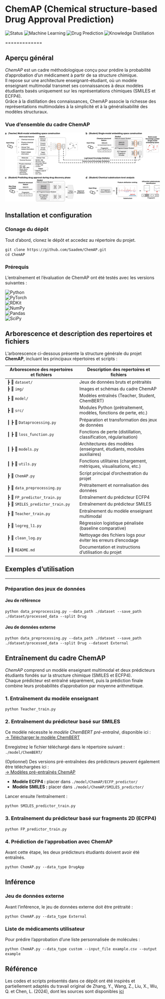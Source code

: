 # ChemAP (Chemical structure-based Drug Approval Prediction)

![Status](https://img.shields.io/badge/Status-Active-success)
![Machine Learning](https://img.shields.io/badge/Machine%20Learning-Neural%20Networks-purple)
![Drug Prediction](https://img.shields.io/badge/Drug%20Approval-Prediction-lightcoral)
![Knowledge Distillation](https://img.shields.io/badge/Knowledge-Distillation-brown)

=============

## Aperçu général 

*ChemAP* est un cadre méthodologique conçu pour prédire la probabilité d’approbation d’un médicament à partir de sa structure chimique.  
Il repose sur une architecture enseignant–étudiant, où un modèle enseignant multimodal transmet ses connaissances à deux modèles étudiants basés uniquement sur les représentations chimiques (SMILES et ECFP4).  
Grâce à la distillation des connaissances, ChemAP associe la richesse des représentations multimodales à la simplicité et à la généralisabilité des modèles structuraux.

### Vue d’ensemble du cadre ChemAP 

![model1](img/pipelin.jpg)

<!-- ### Architecture du modèle

![model2](img/model_architecture.png) -->

## Installation et configuration

### Clonage du dépôt  

Tout d’abord, clonez le dépôt et accedez au répertoire du projet.

    git clone https://github.com/Saadem/ChemAP.git
    cd ChemAP


### Prérequis  

L’entraînement et l’évaluation de ChemAP ont été testés avec les versions suivantes :  

![Python](https://img.shields.io/badge/Python-3.9.12-blue)  
![PyTorch](https://img.shields.io/badge/PyTorch-2.7.1-orange)  
![RDKit](https://img.shields.io/badge/RDKit-2022.09.5-green)  
![NumPy](https://img.shields.io/badge/NumPy-1.26.4-lightblue)  
![Pandas](https://img.shields.io/badge/Pandas-2.3.1-yellowgreen)  
![SciPy](https://img.shields.io/badge/SciPy-1.13.1-teal)  
<!---![License](https://img.shields.io/badge/License-MIT-lightgrey)
![Status](https://img.shields.io/badge/Status-Active-success)--->

## Arborescence et description des repertoires et fichiers
L’arborescence ci-dessous présente la structure générale du projet **ChemAP**, incluant les principaux répertoires et scripts :
<!---
📦 ChemAP/  
 ┣ 📁 dataset/&nbsp; &nbsp; &nbsp; &nbsp; &nbsp; &nbsp; # Jeux de données bruts et prétraités  
 ┣ 📁 img/                                         # Images et schémas du cadre ChemAP  
 ┣ 📁 model/                                       # Modèles entraînés (Teacher, Student, ChemBERT)  
 ┣ 📁 src/                                         # Modules Python (prétraitement, modèles, fonctions de perte, etc.)  
 ┃  ┣ 📄 Dataprocessing.py  
 ┃  ┣ 📄 loss_function.py  
 ┃  ┣ 📄 models.py  
 ┃  ┗ 📄 utils.py  
 ┣ 📄 ChemAP.py                                    # Script principal d’orchestration  
 ┣ 📄 data_preprocessing.py                        # Prétraitement et normalisation des données  
 ┣ 📄 FP_predictor_train.py                        # Entraînement du prédicteur ECFP4  
 ┣ 📄 SMILES_predictor_train.py                    # Entraînement du prédicteur SMILES  
 ┣ 📄 Teacher_train.py                             # Entraînement du modèle enseignant multimodal  
 ┣ 📄 logreg_l1.py                                 # Régression logistique pénalisée (baseline)  
 ┣ 📄 clean_log.py                                 # Nettoyage des fichiers logs  
 ┗ 📄 README.md                                    # Documentation du projet  --->



| Arborescence des repertoires et fichiers | Description des repertoires et fichiers |
|------------------------------------------|-----------------------------------------|
| ┣ 📁 `dataset/` | Jeux de données bruts et prétraités |
| ┣ 📁 `img/` | Images et schémas du cadre ChemAP |
| ┣ 📁 `model/` | Modèles entraînés (Teacher, Student, ChemBERT) |
| ┣ 📁 `src/` | Modules Python (prétraitement, modèles, fonctions de perte, etc.) |
| ┃  ┣ 📄 `Dataprocessing.py` | Préparation et transformation des jeux de données |
| ┃  ┣ 📄 `loss_function.py` | Fonctions de perte (distillation, classification, régularisation) |
| ┃  ┣ 📄 `models.py` | Architectures des modèles (enseignant, étudiants, modules auxiliaires) |
| ┃  ┣ 📄 `utils.py` | Fonctions utilitaires (chargement, métriques, visualisations, etc.) |
| ┣ 📄 `ChemAP.py` | Script principal d’orchestration du projet |
| ┣ 📄 `data_preprocessing.py` | Prétraitement et normalisation des données |
| ┣ 📄 `FP_predictor_train.py` | Entraînement du prédicteur ECFP4 |
| ┣ 📄 `SMILES_predictor_train.py` | Entraînement du prédicteur SMILES |
| ┣ 📄 `Teacher_train.py` | Entraînement du modèle enseignant multimodal |
| ┣ 📄 `logreg_l1.py` | Régression logistique pénalisée (baseline comparative) |
| ┣ 📄 `clean_log.py` | Nettoyage des fichiers logs pour éviter les erreurs d’encodage |
| ┣ 📄 `README.md` | Documentation et instructions d’utilisation du projet |

## Exemples d’utilisation  
-------------

### Préparation des jeux de données  

#### Jeu de référence 

    python data_preprocessing.py --data_path ./dataset --save_path ./dataset/processed_data --split Drug


#### Jeu de données externe  

    python data_preprocessing.py --data_path ./dataset --save_path ./dataset/processed_data --split Drug --dataset External


## Entraînement du cadre ChemAP  

*ChemAP* comprend un modèle enseignant multimodal et deux prédicteurs étudiants fondés sur la structure chimique (SMILES et ECFP4).  
Chaque prédicteur est entraîné séparément, puis la prédiction finale combine leurs probabilités d’approbation par moyenne arithmétique.

### 1. Entraînement du modèle enseignant  

    python Teacher_train.py


### 2. Entraînement du prédicteur basé sur SMILES  

Ce modèle nécessite le *modèle ChemBERT pré-entraîné*, disponible ici :  
[→ Télécharger le modèle ChemBERT](https://drive.google.com/file/d/1-8oAIwKowGy89w-ZjvCGSc1jsCWNS1Fw/view?usp=sharing)

Enregistrez le fichier téléchargé dans le répertoire suivant : `./model/ChemBERT/`


(Optionnel) 
Des versions pré-entraînées des prédicteurs peuvent également être téléchargées ici :  
[→ Modèles pré-entraînés ChemAP](https://drive.google.com/drive/folders/1hiHYnaUobdM8LiWDqrW4P0wMPDuK3hUh?usp=sharing)

- **Modèle ECFP4 :** placer dans `./model/ChemAP/ECFP_predictor/`  
- **Modèle SMILES :** placer dans `./model/ChemAP/SMILES_predictor/`  

Lancer ensuite l’entraînement :  

    python SMILES_predictor_train.py

### 3. Entraînement du prédicteur basé sur fragments 2D (ECFP4)  

    python FP_predictor_train.py


### 4. Prédiction de l’approbation avec ChemAP  

Avant cette étape, les deux prédicteurs étudiants doivent avoir été entraînés.  

    python ChemAP.py --data_type DrugApp

## Inférence  

### Jeu de données externe 

Avant l’inférence, le jeu de données externe doit être prétraité :  

    python ChemAP.py --data_type External


### Liste de médicaments utilisateur  
Pour prédire l’approbation d’une liste personnalisée de molécules :  

    python ChemAP.py --data_type custom --input_file example.csv --output example


## Référence  

Les codes et scripts présentés dans ce dépôt ont été inspirés et partiellement adaptés du travail original de Zhang, Y., Wang, Z., Liu, X., Wu, Q. et Chen, L. (2024), dont les sources sont disponibles [içi](https://github.com/ChangyunCho/ChemAP)    
